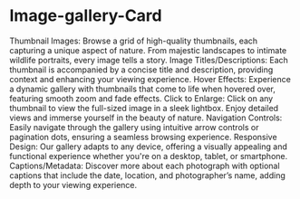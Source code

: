 # Image-gallery-Card
Thumbnail Images: Browse a grid of high-quality thumbnails, each capturing a unique aspect of nature. From majestic landscapes to intimate wildlife portraits, every image tells a story.
Image Titles/Descriptions: Each thumbnail is accompanied by a concise title and description, providing context and enhancing your viewing experience.
Hover Effects: Experience a dynamic gallery with thumbnails that come to life when hovered over, featuring smooth zoom and fade effects.
Click to Enlarge: Click on any thumbnail to view the full-sized image in a sleek lightbox. Enjoy detailed views and immerse yourself in the beauty of nature.
Navigation Controls: Easily navigate through the gallery using intuitive arrow controls or pagination dots, ensuring a seamless browsing experience.
Responsive Design: Our gallery adapts to any device, offering a visually appealing and functional experience whether you're on a desktop, tablet, or smartphone.
Captions/Metadata: Discover more about each photograph with optional captions that include the date, location, and photographer’s name, adding depth to your viewing experience.

